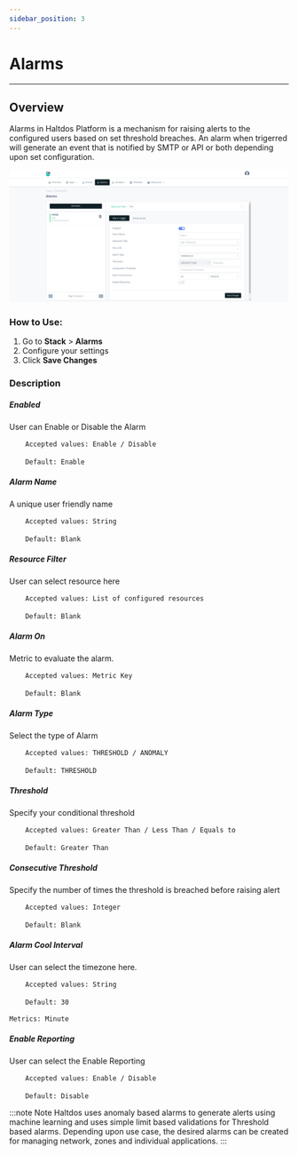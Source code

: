 ```yaml
---
sidebar_position: 3
---
```


# Alarms

---

## Overview

Alarms in Haltdos Platform is a mechanism for raising alerts to the configured users based on set threshold breaches. An alarm when trigerred will generate an event that is notified by SMTP or API or both depending upon set configuration.

![alarms](/img/platform/v8/docs/alarm_newui.png)

### **How to Use:**

1. Go to **Stack** > **Alarms**
2. Configure your settings
3. Click **Save Changes**  

### Description

##### **Enabled**

User can Enable or Disable the Alarm

```
    Accepted values: Enable / Disable

    Default: Enable 
```


##### **Alarm Name**

A unique user friendly name

```
    Accepted values: String

    Default: Blank 
```


##### **Resource Filter**
User can select resource here

```
    Accepted values: List of configured resources	

    Default: Blank 
```


##### **Alarm On**

Metric to evaluate the alarm.

```
    Accepted values: Metric Key

    Default: Blank 
```


##### **Alarm Type**

Select the type of Alarm

```
    Accepted values: THRESHOLD / ANOMALY

    Default: THRESHOLD 
```


##### **Threshold**

Specify your conditional threshold

```
    Accepted values: Greater Than / Less Than / Equals to

    Default: Greater Than 
```


##### **Consecutive Threshold**

Specify the number of times the threshold is breached before raising alert

```
    Accepted values: Integer

    Default: Blank 
```


##### **Alarm Cool Interval**

User can select the timezone here.

```
    Accepted values: String

    Default: 30
```


    Metrics: Minute

##### **Enable Reporting**

User can select the Enable Reporting 

```
    Accepted values: Enable / Disable

    Default: Disable 
```


:::note  Note
Haltdos uses anomaly based alarms to generate alerts using machine learning and uses simple limit based validations for Threshold based alarms. Depending upon use case, the desired alarms can be created for managing network, zones and individual applications.
:::
